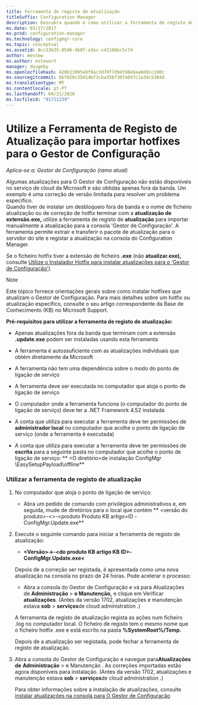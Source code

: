 ```yaml
---
title: Ferramenta de registo de atualização
titleSuffix: Configuration Manager
description: Descubra quando e como utilizar a ferramenta de registo de atualização para importar manualmente uma atualização para a consola Do Gestor de Configuração.
ms.date: 03/27/2017
ms.prod: configuration-manager
ms.technology: configmgr-core
ms.topic: conceptual
ms.assetid: 8cc13635-85d6-4b07-a3ec-c42188bc5c74
author: mestew
ms.author: mstewart
manager: dougeby
ms.openlocfilehash: 420b13005e8f9ac3d79f7d94398e6aa0ddcc190c
ms.sourcegitcommit: bbf820c35414bf2cba356f30fe047c1a34c5384d
ms.translationtype: MT
ms.contentlocale: pt-PT
ms.lasthandoff: 04/21/2020
ms.locfileid: "81711239"
---
```

# <a name="use-the-update-registration-tool-to-import-hotfixes-to-configuration-manager"></a>Utilize a Ferramenta de Registo de Atualização para importar hotfixes para o Gestor de Configuração

*Aplica-se a: Gestor de Configuração (ramo atual)*

Algumas atualizações para O Gestor de Configuração não estão disponíveis no serviço de cloud da Microsoft e são obtidas apenas fora da banda. Um exemplo é uma correção de versão limitada para resolver um problema específico.   
Quando tiver de instalar um desbloqueio fora de banda e o nome de ficheiro atualização ou de correção de hotfix terminar com a **atualização de extensão.exe,** utilize a ferramenta de registo de **atualização** para importar manualmente a atualização para a consola 'Gestor de Configuração'. A ferramenta permite extrair e transferir o pacote de atualização para o servidor do site e registar a atualização na consola do Configuration Manager.  

 Se o ficheiro hotfix tiver a extensão de ficheiro **.exe** (não **atualizar.exe),** consulte [Utilize o Instalador Hotfix para instalar atualizações para o 'Gestor de Configuração')](../../../core/servers/manage/use-the-hotfix-installer-to-install-updates.md)  

> [!NOTE]  
>  Este tópico fornece orientações gerais sobre como instalar hotfixes que atualizam o Gestor de Configuração. Para mais detalhes sobre um hotfix ou atualização específico, consulte o seu artigo correspondente da Base de Conhecimento (KB) no Microsoft Support.  

 **Pré-requisitos para utilizar a ferramenta de registo de atualização:**  

-   Apenas atualizações fora da banda que terminam com a extensão **.update.exe** podem ser instaladas usando esta ferramenta  

-   A ferramenta é autossuficiente com as atualizações individuais que obtém diretamente da Microsoft  

-   A ferramenta não tem uma dependência sobre o modo do ponto de ligação de serviço  

-   A ferramenta deve ser executada no computador que aloja o ponto de ligação de serviço  

-   O computador onde a ferramenta funciona (o computador do ponto de ligação de serviço) deve ter a .NET Framework 4.52 instalada  

-   A conta que utiliza para executar a ferramenta deve ter permissões de **administrador local** no computador que acolhe o ponto de ligação de serviço (onde a ferramenta é executada)  

-   A conta que utiliza para executar a ferramenta deve ter permissões de **escrita** para a seguinte pasta no computador que acolhe o ponto de ligação de serviço: ** &lt;O diretório\>de instalação ConfigMgr \EasySetupPayload\offline**  

### <a name="to-use-the-update-registration-tool"></a>Utilizar a ferramenta de registo de atualização  

1. No computador que aloja o ponto de ligação de serviço:  

   -   Abra um pedido de comando com privilégios administrativos e, em seguida, mude de diretórios para o local que contém ** &lt;versão do produto\>-&lt;\>-&lt;produto Produto KB artigo\>ID -ConfigMgr.Update.exe**  

2. Execute o seguinte comando para iniciar a ferramenta de registo de atualização:  

   -   **&lt;Versão\>-\>-&lt;do produto KB artigo KB ID\>-ConfigMgr.Update.exe&lt;**  

   Depois de a correção ser registada, é apresentada como uma nova atualização na consola no prazo de 24 horas.  Pode acelerar o processo:

   - Abra a consola do Gestor de Configuração e vá para Atualizações de **Administração** > **e Manutenção,** e clique em Verificar **atualizações**. (Antes da versão 1702, atualizações e manutenção estava **sob** > **serviços**de cloud administration .) 

   A ferramenta de registo de atualização regista as ações num ficheiro .log no computador local. O ficheiro de registo tem o mesmo nome que o ficheiro hotfix .exe e está escrito na pasta **%SystemRoot%/Temp.**  

    Depois de a atualização ser registada, pode fechar a ferramenta de registo de atualização.  

3. Abra a consola do Gestor de Configuração e navegue para**Atualizações de** **Administração** > e Manutenção . As correções importadas estão agora disponíveis para instalação. (Antes da versão 1702, atualizações e manutenção estava **sob** > **serviços**de cloud administration .)

   Para obter informações sobre a instalação de atualizações, consulte [instalar atualizações na consola para O Gestor de Configuração](../../../core/servers/manage/install-in-console-updates.md)  
